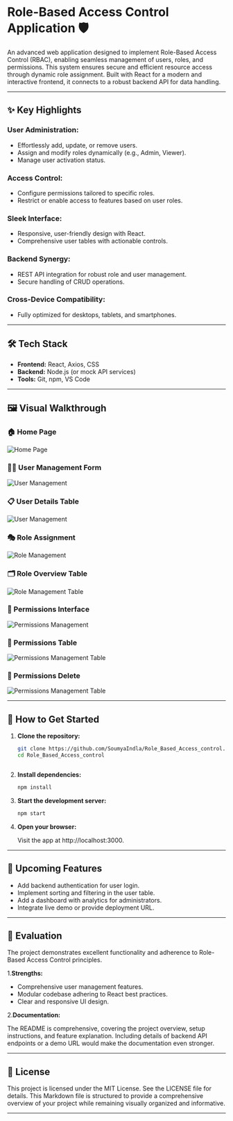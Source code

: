 # Role-Based Access Control Application 🛡️

An advanced web application designed to implement Role-Based Access Control (RBAC), enabling seamless management of users, roles, and permissions. This system ensures secure and efficient resource access through dynamic role assignment. Built with React for a modern and interactive frontend, it connects to a robust backend API for data handling.

---

## ✨ Key Highlights

### User Administration:
- Effortlessly add, update, or remove users.
- Assign and modify roles dynamically (e.g., Admin, Viewer).
- Manage user activation status.

### Access Control:
- Configure permissions tailored to specific roles.
- Restrict or enable access to features based on user roles.

### Sleek Interface:
- Responsive, user-friendly design with React.
- Comprehensive user tables with actionable controls.

### Backend Synergy:
- REST API integration for robust role and user management.
- Secure handling of CRUD operations.

### Cross-Device Compatibility:
- Fully optimized for desktops, tablets, and smartphones.

---

## 🛠️ Tech Stack
- **Frontend:** React, Axios, CSS  
- **Backend:** Node.js (or mock API services)  
- **Tools:** Git, npm, VS Code  

---

## 🖼️ Visual Walkthrough

### 🏠 Home Page
![Home Page](src/outputs/home8.png)

### 🙋‍♂️ User Management Form
![User Management](src/outputs/um8.png)

### 📋 User Details Table
![User Management](src/outputs/um9.png)

### 🎭 Role Assignment
![Role Management](src/outputs/rm8.png)

### 🗂️ Role Overview Table
![Role Management Table](src/outputs/rm9.png)


### 🔐 Permissions Interface
![Permissions Management](src/outputs/pm8.png)

### 📑 Permissions Table
![Permissions Management Table](src/outputs/pm9.png)

### 📑 Permissions Delete
![Permissions Management Table](src/outputs/pm10.png)


---

## 🚀 How to Get Started

1. **Clone the repository:**
   ```bash
   git clone https://github.com/SoumyaIndla/Role_Based_Access_control.git
   cd Role_Based_Access_control



2. **Install dependencies:**

   ```bash
   npm install
   ```

3. **Start the development server:**

   ```bash
   npm start

   ```
4. **Open your browser:**

   Visit the app at http://localhost:3000.

---
## 🌱 Upcoming Features

- Add backend authentication for user login.
- Implement sorting and filtering in the user table.
- Add a dashboard with analytics for administrators.
- Integrate live demo or provide deployment URL.

---
## 🏅 **Evaluation**

The project demonstrates excellent functionality and adherence to Role-Based Access Control principles.

1.**Strengths:**

- Comprehensive user management features.
- Modular codebase adhering to React best practices.
- Clear and responsive UI design.

2.**Documentation:**

The README is comprehensive, covering the project overview, setup instructions, and feature explanation. Including details of backend API endpoints or a demo URL would make the documentation even stronger.

---
## 📜 **License**
This project is licensed under the MIT License. See the LICENSE file for details.
This Markdown file is structured to provide a comprehensive overview of your project while remaining visually organized and informative.

---
